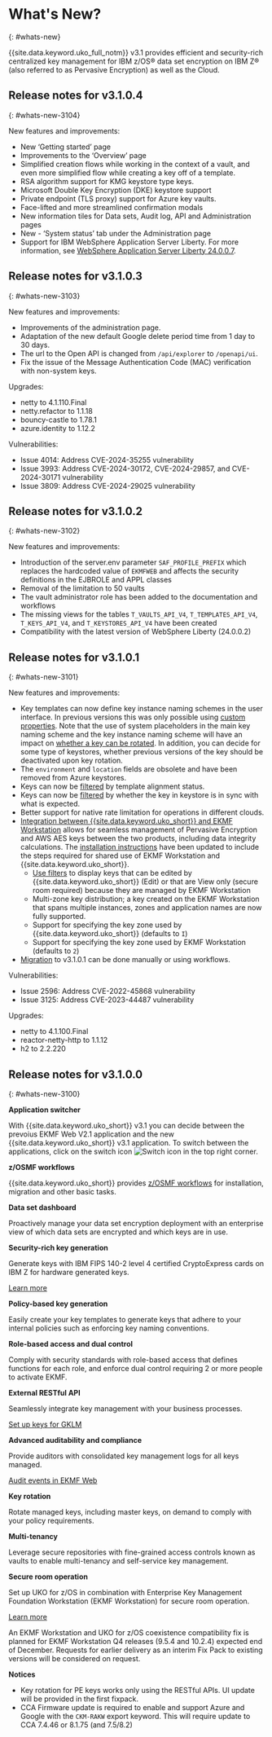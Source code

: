 # What's New? 
{: #whats-new}

{{site.data.keyword.uko_full_notm}} v3.1 provides efficient and security-rich centralized key management for IBM z/OS® data set encryption on IBM Z® (also referred to as Pervasive Encryption) as well as the Cloud.

## Release notes for v3.1.0.4
{: #whats-new-3104}

New features and improvements:
* New ‘Getting started’ page
* Improvements to the ‘Overview’ page
* Simplified creation flows while working in the context of a vault, and even more simplified flow while creating a key off of a template.
* RSA algorithm support for KMG keystore type keys.
* Microsoft Double Key Encryption (DKE) keystore support
* Private endpoint (TLS proxy) support for Azure key vaults.
* Face-lifted and more streamlined confirmation modals
* New information tiles for Data sets, Audit log, API and Administration pages
* New - ‘System status’ tab under the Administration page
* Support for IBM WebSphere Application Server Liberty. For more information, see [WebSphere Application Server Liberty 24.0.0.7](https://www.ibm.com/support/pages/node/7159859?myns=swgother&mynp=OCSSD28V&mynp=OCSSEQTP&mynp=OCSSAW57&mync=E&cm_sp=swgother-_-OCSSD28V-OCSSEQTP-OCSSAW57-_-E).


## Release notes for v3.1.0.3
{: #whats-new-3103}

New features and improvements: 

* Improvements of the administration page.
* Adaptation of the new default Google delete period time from 1 day to 30 days. 
* The url to the Open API is changed from `/api/explorer` to `/openapi/ui`.
* Fix the issue of the Message Authentication Code (MAC) verification with non-system keys.

Upgrades:

* netty to 4.1.110.Final
* netty.refactor to 1.1.18
* bouncy-castle to 1.78.1 
* azure.identity to 1.12.2

Vulnerabilities:

* Issue 4014: Address CVE-2024-35255 vulnerability
* Issue 3993: Address CVE-2024-30172, CVE-2024-29857, and CVE-2024-30171 vulnerability
* Issue 3809: Address CVE-2024-29025 vulnerability

## Release notes for v3.1.0.2
{: #whats-new-3102}

New features and improvements:

* Introduction of the server.env parameter `SAF_PROFILE_PREFIX` which replaces the hardcoded value of `EKMFWEB` and affects the security definitions in the EJBROLE and APPL classes
* Removal of the limitation to 50 vaults
* The vault administrator role has been added to the documentation and workflows
* The missing views for the tables `T_VAULTS_API_V4`, `T_TEMPLATES_API_V4`, `T_KEYS_API_V4`, and `T_KEYSTORES_API_V4` have been created
* Compatibility with the latest version of WebSphere Liberty (24.0.0.2)


## Release notes for v3.1.0.1
{: #whats-new-3101}

New features and improvements:

* Key templates can now define key instance naming schemes in the user interface. In previous versions this was only possible using [custom properties](specifying-custom-properties.md). Note that the use of system placeholders in the main key naming scheme and the key instance naming scheme will have an impact on [whether a key can be rotated](uko-introduce-key-rotation-onprem.md). In addition, you can decide for some type of keystores, whether previous versions of the key should be deactivated upon key rotation. 
* The `environment` and `location` fields are obsolete and have been removed from Azure keystores. 
* Keys can now be [filtered](uko-search-key-list-onprem.md) by template alignment status.
* Keys can now be [filtered](uko-search-key-list-onprem.md) by whether the key in keystore is in sync with what is expected.
* Better support for native rate limitation for operations in different clouds.
* [Integration between {{site.data.keyword.uko_short}} and EKMF Workstation](uko-workstation-integration.md) allows for seamless management of Pervasive Encryption and AWS AES keys between the two products, including data integrity calculations. The [installation instructions](install-workstation.md) have been updated to include the steps required for shared use of EKMF Workstation and {{site.data.keyword.uko_short}}. 
    * [Use filters](uko-search-key-list-onprem.md) to display keys that can be edited by {{site.data.keyword.uko_short}} (Edit) or that are View only (secure room required) because they are managed by EKMF Workstation 
    * Multi-zone key distribution; a key created on the EKMF Workstation that spans multiple instances, zones and application names are now fully supported.
    * Support for specifying the key zone used by {{site.data.keyword.uko_short}} (defaults to `I`)
    * Support for specifying the key zone used by EKMF Workstation (defaults to `2`)
* [Migration](install-migration.md) to v3.1.0.1 can be done manually or using workflows.

Vulnerabilities:

* Issue 2596: Address CVE-2022-45868 vulnerability
* Issue 3125: Address CVE-2023-44487 vulnerability

Upgrades:

* netty to 4.1.100.Final
* reactor-netty-http to 1.1.12
* h2 to 2.2.220


## Release notes for v3.1.0.0
{: #whats-new-3100}

**Application switcher**

With {{site.data.keyword.uko_short}} v3.1 you can decide between the prevoius EKMF Web V2.1 application and the new {{site.data.keyword.uko_short}} v3.1 application. To switch between the applications, click on the switch icon ![Switch icon](/icons/switcher.svg "Switcher") in the top right corner. 

**z/OSMF workflows**

{{site.data.keyword.uko_short}} provides [z/OSMF workflows]({{site.data.keyword.uko_workflow_url}}/provisioning-workflows/UKO) for installation, migration and other basic tasks.

**Data set dashboard**

Proactively manage your data set encryption deployment with an enterprise view of which data sets are encrypted and which keys are in use.

**Security-rich key generation**

Generate keys with IBM FIPS 140-2 level 4 certified CryptoExpress cards on IBM Z for hardware generated keys. 

[Learn more](https://www.ibm.com/products/pcie-cryptographic-coprocessor)

**Policy-based key generation**

Easily create your key templates to generate keys that adhere to your internal policies such as enforcing key naming conventions.

**Role-based access and dual control**

Comply with security standards with role-based access that defines functions for each role, and enforce dual control requiring 2 or more people to activate EKMF.

**External RESTful API**

Seamlessly integrate key management with your business processes.

[Set up keys for GKLM](https://www.ibm.com/docs/en/ekmf-web/2.1?topic=creation-setting-up-gklm)

**Advanced auditability and compliance**

Provide auditors with consolidated key management logs for all keys managed.

[Audit events in EKMF Web](https://www.ibm.com/docs/en/ekmf-web/2.0?topic=auditing-events)

**Key rotation**

Rotate managed keys, including master keys, on demand to comply with your policy requirements.

**Multi-tenancy**

Leverage secure repositories with fine-grained access controls known as vaults to enable multi-tenancy and self-service key management.

**Secure room operation**

Set up UKO for z/OS in combination with Enterprise Key Management Foundation Workstation (EKMF Workstation) for secure room operation.

[Learn more](https://www.ibm.com/downloads/cas/0PJMBR5N)

An EKMF Workstation and UKO for z/OS coexistence compatibility fix is planned for EKMF Workstation Q4 releases (9.5.4 and 10.2.4) expected end of December.
Requests for earlier delivery as an interim Fix Pack to existing versions will be considered on request.

**Notices**

- Key rotation for PE keys works only using the RESTful APIs. UI update will be provided in the first fixpack.
- CCA Firmware update is required to enable and support Azure and Google with the `CKM-RAKW` export keyword. This will require update to CCA 7.4.46 or 8.1.75 (and 7.5/8.2)

